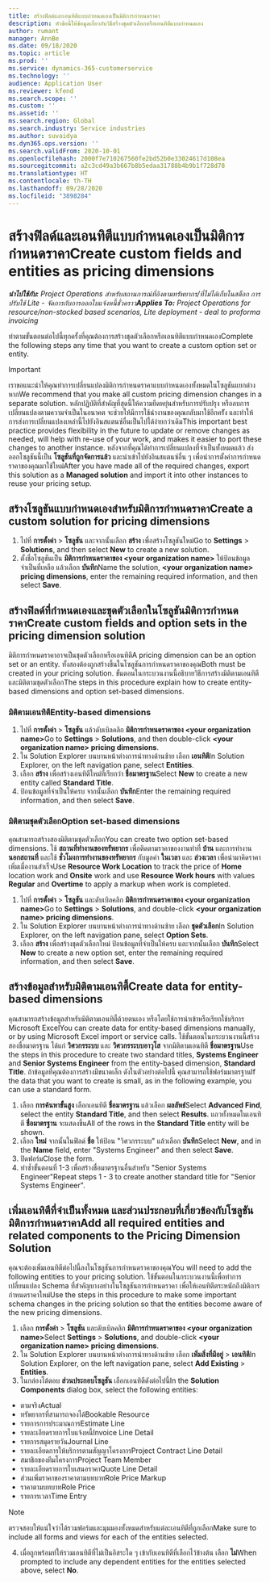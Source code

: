 ```yaml
---
title: สร้างฟิลด์และเอนทิตีแบบกำหนดเองเป็นมิติการกำหนดราคา
description: หัวข้อนี้ให้ข้อมูลเกี่ยวกับวิธีสร้างชุดตัวเลือกหรือเอนทิตีแบบกำหนดเอง
author: rumant
manager: AnnBe
ms.date: 09/18/2020
ms.topic: article
ms.prod: ''
ms.service: dynamics-365-customerservice
ms.technology: ''
audience: Application User
ms.reviewer: kfend
ms.search.scope: ''
ms.custom: ''
ms.assetid: ''
ms.search.region: Global
ms.search.industry: Service industries
ms.author: suvaidya
ms.dyn365.ops.version: ''
ms.search.validFrom: 2020-10-01
ms.openlocfilehash: 2000f7e710267560fe2bd52b0e33024617d108ea
ms.sourcegitcommit: a2c3cd49a3b667b8b5edaa31788b4b9b1f728d78
ms.translationtype: HT
ms.contentlocale: th-TH
ms.lasthandoff: 09/28/2020
ms.locfileid: "3898284"
---
```

# <a name="create-custom-fields-and-entities-as-pricing-dimensions"></a><span data-ttu-id="cc1ec-103">สร้างฟิลด์และเอนทิตีแบบกำหนดเองเป็นมิติการกำหนดราคา</span><span class="sxs-lookup"><span data-stu-id="cc1ec-103">Create custom fields and entities as pricing dimensions</span></span>

<span data-ttu-id="cc1ec-104">_**นำไปใช้กับ:** Project Operations สำหรับสถานการณ์ที่อิงตามทรัพยากร/ที่ไม่ได้เก็บในสต็อก การปรับใช้ Lite - จัดการกับการออกใบแจ้งหนี้ชั่วคราว_</span><span class="sxs-lookup"><span data-stu-id="cc1ec-104">_**Applies To:** Project Operations for resource/non-stocked based scenarios, Lite deployment - deal to proforma invoicing_</span></span>

<span data-ttu-id="cc1ec-105">ทำตามขั้นตอนต่อไปนี้ทุกครั้งที่คุณต้องการสร้างชุดตัวเลือกหรือเอนทิตีแบบกำหนดเอง</span><span class="sxs-lookup"><span data-stu-id="cc1ec-105">Complete the following steps any time that you want to create a custom option set or entity.</span></span>

> [!IMPORTANT]
> <span data-ttu-id="cc1ec-106">เราขอแนะนำให้คุณทำการเปลี่ยนแปลงมิติการกำหนดราคาแบบกำหนดเองทั้งหมดในโซลูชันแยกต่างหาก</span><span class="sxs-lookup"><span data-stu-id="cc1ec-106">We recommend that you make all custom pricing dimension changes in a separate solution.</span></span> <span data-ttu-id="cc1ec-107">หลักปฏิบัติที่สำคัญที่สุดนี้ให้ความยืดหยุ่นสำหรับการปรับปรุง หรือลบการเปลี่ยนแปลงตามความจำเป็นในอนาคต จะช่วยให้มีการใช้นำงานของคุณกลับมาใช้อีกครััง และทำให้การส่งการเปลี่ยนแปลงเหล่านี้ไปยังอินสแตนซ์อื่นเป็นไปได้ง่ายกว่าเดิม</span><span class="sxs-lookup"><span data-stu-id="cc1ec-107">This important best practice provides flexibility in the future to update or remove changes as needed, will help with re-use of your work, and makes it easier to port these changes to another instance.</span></span> <span data-ttu-id="cc1ec-108">หลังจากที่คุณได้ทำการเปลี่ยนแปลงที่จำเป็นทั้งหมดแล้ว ส่งออกโซลูชันนี้เป็น **โซลูชันที่ถูกจัดการแล้ว** และนำเข้าไปยังอินสแตนซ์อื่น ๆ เพื่อนำการตั้งค่าการกำหนดราคาของคุณมาใช้ใหม่</span><span class="sxs-lookup"><span data-stu-id="cc1ec-108">After you have made all of the required changes, export this solution as a **Managed solution** and import it into other instances to reuse your pricing setup.</span></span>


## <a name="create-a-custom-solution-for-pricing-dimensions"></a><span data-ttu-id="cc1ec-109">สร้างโซลูชันแบบกำหนดเองสำหรับมิติการกำหนดราคา</span><span class="sxs-lookup"><span data-stu-id="cc1ec-109">Create a custom solution for pricing dimensions</span></span>
1. <span data-ttu-id="cc1ec-110">ไปที่ **การตั้งค่า** > **โซลูชัน** และจากนั้นเลือก **สร้าง** เพื่อสร้างโซลูชันใหม่</span><span class="sxs-lookup"><span data-stu-id="cc1ec-110">Go to **Settings** > **Solutions**, and then select **New** to create a new solution.</span></span> 
2. <span data-ttu-id="cc1ec-111">ตั้งชื่อโซลูชันเป็น **มิติการกำหนดราคาของ \<your organization name>** ให้ป้อนข้อมูลจำเป็นที่เหลือ แล้วเลือก **บันทึก**</span><span class="sxs-lookup"><span data-stu-id="cc1ec-111">Name the solution, **\<your organization name> pricing dimensions**, enter the remaining required information, and then select **Save**.</span></span>
  
## <a name="create-custom-fields-and-option-sets-in-the-pricing-dimension-solution"></a><span data-ttu-id="cc1ec-112">สร้างฟิลด์ที่กำหนดเองและชุดตัวเลือกในโซลูชันมิติการกำหนดราคา</span><span class="sxs-lookup"><span data-stu-id="cc1ec-112">Create custom fields and option sets in the pricing dimension solution</span></span>

<span data-ttu-id="cc1ec-113">มิติการกำหนดราคาอาจเป็นชุดตัวเลือกหรือเอนทิตี</span><span class="sxs-lookup"><span data-stu-id="cc1ec-113">A pricing dimension can be an option set or an entity.</span></span> <span data-ttu-id="cc1ec-114">ทั้งสองต้องถูกสร้างขึ้นในโซลูชันการกำหนดราคาของคุณ</span><span class="sxs-lookup"><span data-stu-id="cc1ec-114">Both must be created in your pricing solution.</span></span> <span data-ttu-id="cc1ec-115">ขั้นตอนในกระบวนงานนี้อธิบายวิธีการสร้างมิติตามเอนทิตีและมิติตามชุดตัวเลือก</span><span class="sxs-lookup"><span data-stu-id="cc1ec-115">The steps in this procedure explain how to create entity-based dimensions and option set-based dimensions.</span></span>

### <a name="entity-based-dimensions"></a><span data-ttu-id="cc1ec-116">มิติตามเอนทิตี</span><span class="sxs-lookup"><span data-stu-id="cc1ec-116">Entity-based dimensions</span></span>

1. <span data-ttu-id="cc1ec-117">ไปที่ **การตั้งค่า** > **โซลูชัน** แล้วดับเบิลคลิก **มิติการกำหนดราคาของ \<your organization name>**</span><span class="sxs-lookup"><span data-stu-id="cc1ec-117">Go to **Settings** > **Solutions**, and then double-click **\<your organization name> pricing dimensions**.</span></span>
2. <span data-ttu-id="cc1ec-118">ใน Solution Explorer บนบานหน้าต่างการนำทางด้านซ้าย เลือก **เอนทิตี**</span><span class="sxs-lookup"><span data-stu-id="cc1ec-118">In Solution Explorer, on the left navigation pane, select **Entities**.</span></span>
3. <span data-ttu-id="cc1ec-119">เลือก **สร้าง** เพื่อสร้างเอนทิตีใหม่ที่เรียกว่า **ชื่อมาตรฐาน**</span><span class="sxs-lookup"><span data-stu-id="cc1ec-119">Select **New** to create a new entity called **Standard Title**.</span></span> 
4. <span data-ttu-id="cc1ec-120">ป้อนข้อมูลที่จำเป็นให้ครบ จากนั้นเลือก **บันทึก**</span><span class="sxs-lookup"><span data-stu-id="cc1ec-120">Enter the remaining required information, and then select **Save**.</span></span>


### <a name="option-set-based-dimensions"></a><span data-ttu-id="cc1ec-121">มิติตามชุดตัวเลือก</span><span class="sxs-lookup"><span data-stu-id="cc1ec-121">Option set-based dimensions</span></span> 
<span data-ttu-id="cc1ec-122">คุณสามารถสร้างสองมิติตามชุดตัวเลือก</span><span class="sxs-lookup"><span data-stu-id="cc1ec-122">You can create two option set-based dimensions.</span></span> <span data-ttu-id="cc1ec-123">ใช้ **สถานที่ทำงานของทรัพยากร** เพื่อติดตามราคาของงานทำที่ **บ้าน** และการทำงาน **นอกสถานที่** และใช้ **ชั่วโมงการทำงานของทรัพยากร** กับมูลค่า **ในเวลา** และ **ล่วงเวลา** เพื่อนำมาคิดราคาเพิ่มเมื่องานสำเร็จ</span><span class="sxs-lookup"><span data-stu-id="cc1ec-123">Use **Resource Work Location** to track the price of **Home** location work and **Onsite** work and use **Resource Work hours** with values **Regular** and **Overtime** to apply a markup when work is completed.</span></span>


1. <span data-ttu-id="cc1ec-124">ไปที่ **การตั้งค่า** > **โซลูชัน** และดับเบิลคลิก **มิติการกำหนดราคาของ \<your organization name>**</span><span class="sxs-lookup"><span data-stu-id="cc1ec-124">Go to **Settings** > **Solutions**, and double-click  **\<your organization name> pricing dimensions**.</span></span> 
2. <span data-ttu-id="cc1ec-125">ใน Solution Explorer บนบานหน้าต่างการนำทางด้านซ้าย เลือก **ชุดตัวเลือก**</span><span class="sxs-lookup"><span data-stu-id="cc1ec-125">In Solution Explorer, on the left navigation pane, select  **Option Sets**.</span></span> 
3. <span data-ttu-id="cc1ec-126">เลือก **สร้าง** เพื่อสร้างชุดตัวเลือกใหม่ ป้อนข้อมูลที่จำเป็นให้ครบ และจากนั้นเลือก **บันทึก**</span><span class="sxs-lookup"><span data-stu-id="cc1ec-126">Select **New** to create a new option set, enter the remaining required information, and then select **Save**.</span></span>

## <a name="create-data-for-entity-based-dimensions"></a><span data-ttu-id="cc1ec-127">สร้างข้อมูลสำหรับมิติตามเอนทิตี้</span><span class="sxs-lookup"><span data-stu-id="cc1ec-127">Create data for entity-based dimensions</span></span>

<span data-ttu-id="cc1ec-128">คุณสามารถสร้างข้อมูลสำหรับมิติตามเอนทิตี้ด้วยตนเอง หรือโดยใช้การนำเข้าหรือเรียกใช้บริการ Microsoft Excel</span><span class="sxs-lookup"><span data-stu-id="cc1ec-128">You can create data for entity-based dimensions manually, or by using Microsoft Excel import or service calls.</span></span> <span data-ttu-id="cc1ec-129">ใช้ขั้นตอนในกระบวนงานนี้สร้างสองชื่อมาตรฐาน ได้แก่ **วิศวกรระบบ** และ **วิศวกรระบบอาวุโส** จากมิติตามเอนทิตี **ชื่อมาตรฐาน**</span><span class="sxs-lookup"><span data-stu-id="cc1ec-129">Use the steps in this procedure to create two standard titles, **Systems Engineer** and **Senior Systems Engineer** from the entity-based dimension, **Standard Title**.</span></span> <span data-ttu-id="cc1ec-130">ถ้าข้อมูลที่คุณต้องการสร้างมีขนาดเล็ก ดังในตัวอย่างต่อไปนี้ คุณสามารถใช้ฟอร์มมาตรฐาน</span><span class="sxs-lookup"><span data-stu-id="cc1ec-130">If the data that you want to create is small, as in the following example, you can use a standard form.</span></span>

1. <span data-ttu-id="cc1ec-131">เลือก **การค้นหาขั้นสูง** เลือกเอนทิตี **ชื่อมาตรฐาน** แล้วเลือก **ผลลัพธ์**</span><span class="sxs-lookup"><span data-stu-id="cc1ec-131">Select **Advanced Find**, select the entity **Standard Title**, and then select **Results**.</span></span> <span data-ttu-id="cc1ec-132">แถวทั้งหมดในเอนทิตี **ชื่อมาตรฐาน** จะแสดงขึ้น</span><span class="sxs-lookup"><span data-stu-id="cc1ec-132">All of the rows in the **Standard Title** entity will be shown.</span></span>
2. <span data-ttu-id="cc1ec-133">เลือก **ใหม่** จากนั้นในฟิลด์ **ชื่อ** ให้ป้อน "วิศวกรระบบ" แล้วเลือก **บันทึก**</span><span class="sxs-lookup"><span data-stu-id="cc1ec-133">Select **New**, and in the **Name** field, enter "Systems Engineer" and then select **Save**.</span></span>
3. <span data-ttu-id="cc1ec-134">ปิดฟอร์ม</span><span class="sxs-lookup"><span data-stu-id="cc1ec-134">Close the form.</span></span> 
4. <span data-ttu-id="cc1ec-135">ทำซ้ำขั้นตอนที่ 1-3 เพื่อสร้างชื่อมาตรฐานอื่นสำหรับ "Senior Systems Engineer"</span><span class="sxs-lookup"><span data-stu-id="cc1ec-135">Repeat steps 1 - 3 to create another standard title for "Senior Systems Engineer".</span></span>

## <a name="add-all-required-entities-and-related-components-to-the-pricing-dimension-solution"></a><span data-ttu-id="cc1ec-136">เพิ่มเอนทิตีที่จำเป็นทั้งหมด และส่วนประกอบที่เกี่ยวข้องกับโซลูชันมิติการกำหนดราคา</span><span class="sxs-lookup"><span data-stu-id="cc1ec-136">Add all required entities and related components to the Pricing Dimension Solution</span></span>
<span data-ttu-id="cc1ec-137">คุณจะต้องเพิ่มเอนทิตีต่อไปนี้ลงในโซลูชันการกำหนดราคาของคุณ</span><span class="sxs-lookup"><span data-stu-id="cc1ec-137">You will need to add the following entities to your pricing solution.</span></span> <span data-ttu-id="cc1ec-138">ใช้ขั้นตอนในกระบวนงานนี้เพื่อทำการเปลี่ยนแปลง Schema ที่สำคัญบางอย่างในโซลูชันการกำหนดราคา เพื่อให้เอนทิตีตระหนักถึงมิติการกำหนดราคาใหม่</span><span class="sxs-lookup"><span data-stu-id="cc1ec-138">Use the steps in this procedure to make some important schema changes in the pricing solution so that the entities become aware of the new pricing dimensions.</span></span>

1. <span data-ttu-id="cc1ec-139">เลือก **การตั้งค่า** > **โซลูชัน** และดับเบิลคลิก **มิติการกำหนดราคาของ \<your organization name>**</span><span class="sxs-lookup"><span data-stu-id="cc1ec-139">Select **Settings** > **Solutions**, and double-click **\<your organization name> pricing dimensions**.</span></span> 
2. <span data-ttu-id="cc1ec-140">ใน Solution Explorer บนบานหน้าต่างการนำทางด้านซ้าย เลือก **เพิ่มสิ่งที่มีอยู่** > **เอนทิตี**</span><span class="sxs-lookup"><span data-stu-id="cc1ec-140">In Solution Explorer, on the left navigation pane, select **Add Existing** > **Entities**.</span></span>
3. <span data-ttu-id="cc1ec-141">ในกล่องโต้ตอบ **ส่วนประกอบโซลูชัน** เลือกเอนทิตีดังต่อไปนี้</span><span class="sxs-lookup"><span data-stu-id="cc1ec-141">In the **Solution Components** dialog box, select the following entities:</span></span>

  - <span data-ttu-id="cc1ec-142">ตามจริง</span><span class="sxs-lookup"><span data-stu-id="cc1ec-142">Actual</span></span>
  - <span data-ttu-id="cc1ec-143">ทรัพยากรที่สามารถจองได้</span><span class="sxs-lookup"><span data-stu-id="cc1ec-143">Bookable Resource</span></span>
  - <span data-ttu-id="cc1ec-144">รายการการประมาณการ</span><span class="sxs-lookup"><span data-stu-id="cc1ec-144">Estimate Line</span></span>
  - <span data-ttu-id="cc1ec-145">รายละเอียดรายการใบแจ้งหนี้</span><span class="sxs-lookup"><span data-stu-id="cc1ec-145">Invoice Line Detail</span></span>
  - <span data-ttu-id="cc1ec-146">รายการสมุดรายวัน</span><span class="sxs-lookup"><span data-stu-id="cc1ec-146">Journal Line</span></span>
  - <span data-ttu-id="cc1ec-147">รายละเอียดการให้บริการตามสัญญาโครงการ</span><span class="sxs-lookup"><span data-stu-id="cc1ec-147">Project Contract Line Detail</span></span>
  - <span data-ttu-id="cc1ec-148">สมาชิกของทีมโครงการ</span><span class="sxs-lookup"><span data-stu-id="cc1ec-148">Project Team Member</span></span>
  - <span data-ttu-id="cc1ec-149">รายละเอียดรายการใบเสนอราคา</span><span class="sxs-lookup"><span data-stu-id="cc1ec-149">Quote Line Detail</span></span>
  - <span data-ttu-id="cc1ec-150">ส่วนเพิ่มราคาของราคาตามบทบาท</span><span class="sxs-lookup"><span data-stu-id="cc1ec-150">Role Price Markup</span></span>
  - <span data-ttu-id="cc1ec-151">ราคาตามบทบาท</span><span class="sxs-lookup"><span data-stu-id="cc1ec-151">Role Price</span></span> 
  - <span data-ttu-id="cc1ec-152">รายการเวลา</span><span class="sxs-lookup"><span data-stu-id="cc1ec-152">Time Entry</span></span> 


> [!NOTE]
> <span data-ttu-id="cc1ec-153">ตรวจสอบให้แน่ใจว่าได้รวมฟอร์มและมุมมองทั้งหมดสำหรับแต่ละเอนทิตีที่ถูกเลือก</span><span class="sxs-lookup"><span data-stu-id="cc1ec-153">Make sure to include all forms and views for each of the entities selected.</span></span>

4. <span data-ttu-id="cc1ec-154">เมื่อถูกพร้อมท์ให้รวมเอนทิตีที่ไม่เป็นอิสระใด ๆ เข้ากับเอนทิตีที่เลือกไว้ข้างต้น เลือก **ไม่**</span><span class="sxs-lookup"><span data-stu-id="cc1ec-154">When prompted to include any dependent entities for the entities selected above, select **No**.</span></span>

